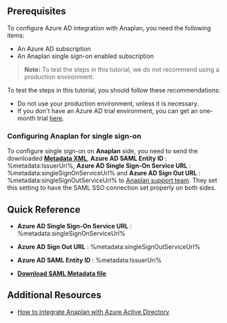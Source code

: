 ## Prerequisites

To configure Azure AD integration with Anaplan, you need the following items:

- An Azure AD subscription
- An Anaplan single sign-on enabled subscription

> **Note:**
> To test the steps in this tutorial, we do not recommend using a production environment.

To test the steps in this tutorial, you should follow these recommendations:

- Do not use your production environment, unless it is necessary.
- If you don't have an Azure AD trial environment, you can get an one-month trial [here](https://azure.microsoft.com/pricing/free-trial/).

### Configuring Anaplan for single sign-on

To configure single sign-on on **Anaplan** side, you need to send the downloaded **[Metadata XML](%metadata:metadataDownloadUrl%)**, **Azure AD SAML Entity ID** : %metadata:IssuerUri%, **Azure AD Single Sign-On Service URL** : %metadata:singleSignOnServiceUrl% and **Azure AD Sign Out URL** : %metadata:singleSignOutServiceUrl% to [Anaplan support team](mailto:support@anaplan.com). They set this setting to have the SAML SSO connection set properly on both sides.


## Quick Reference

* **Azure AD Single Sign-On Service URL** : %metadata:singleSignOnServiceUrl%

* **Azure AD Sign Out URL** : %metadata:singleSignOutServiceUrl%

* **Azure AD SAML Entity ID** : %metadata:IssuerUri%

* **[Download SAML Metadata file](%metadata:metadataDownloadUrl%)**

## Additional Resources

* [How to integrate Anaplan with Azure Active Directory](https://docs.microsoft.com/azure/active-directory/active-directory-saas-anaplan-tutorial)
